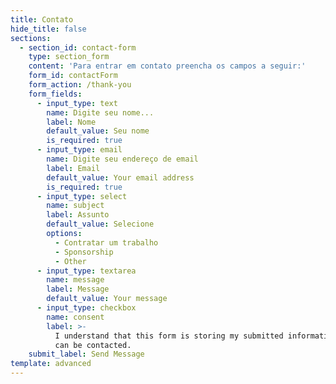 ```yaml
---
title: Contato
hide_title: false
sections:
  - section_id: contact-form
    type: section_form
    content: 'Para entrar em contato preencha os campos a seguir:'
    form_id: contactForm
    form_action: /thank-you
    form_fields:
      - input_type: text
        name: Digite seu nome...
        label: Nome
        default_value: Seu nome
        is_required: true
      - input_type: email
        name: Digite seu endereço de email
        label: Email
        default_value: Your email address
        is_required: true
      - input_type: select
        name: subject
        label: Assunto
        default_value: Selecione
        options:
          - Contratar um trabalho
          - Sponsorship
          - Other
      - input_type: textarea
        name: message
        label: Message
        default_value: Your message
      - input_type: checkbox
        name: consent
        label: >-
          I understand that this form is storing my submitted information so I
          can be contacted.
    submit_label: Send Message
template: advanced
---
```

